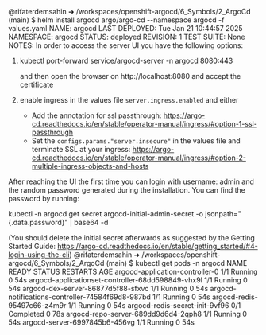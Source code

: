 @rifaterdemsahin ➜ /workspaces/openshift-argocd/6_Symbols/2_ArgoCd (main) $ helm install argocd argo/argo-cd --namespace argocd -f values.yaml
NAME: argocd
LAST DEPLOYED: Tue Jan 21 10:44:57 2025
NAMESPACE: argocd
STATUS: deployed
REVISION: 1
TEST SUITE: None
NOTES:
In order to access the server UI you have the following options:

1. kubectl port-forward service/argocd-server -n argocd 8080:443

    and then open the browser on http://localhost:8080 and accept the certificate

2. enable ingress in the values file `server.ingress.enabled` and either
      - Add the annotation for ssl passthrough: https://argo-cd.readthedocs.io/en/stable/operator-manual/ingress/#option-1-ssl-passthrough
      - Set the `configs.params."server.insecure"` in the values file and terminate SSL at your ingress: https://argo-cd.readthedocs.io/en/stable/operator-manual/ingress/#option-2-multiple-ingress-objects-and-hosts


After reaching the UI the first time you can login with username: admin and the random password generated during the installation. You can find the password by running:

kubectl -n argocd get secret argocd-initial-admin-secret -o jsonpath="{.data.password}" | base64 -d

(You should delete the initial secret afterwards as suggested by the Getting Started Guide: https://argo-cd.readthedocs.io/en/stable/getting_started/#4-login-using-the-cli)
@rifaterdemsahin ➜ /workspaces/openshift-argocd/6_Symbols/2_ArgoCd (main) $ kubectl get pods -n argocd
NAME                                                READY   STATUS      RESTARTS   AGE
argocd-application-controller-0                     1/1     Running     0          54s
argocd-applicationset-controller-68dd598849-vhx9l   1/1     Running     0          54s
argocd-dex-server-86877d5f88-sfxvc                  1/1     Running     0          54s
argocd-notifications-controller-74584f69d8-987bd    1/1     Running     0          54s
argocd-redis-95497c66-z4m9r                         1/1     Running     0          54s
argocd-redis-secret-init-9vf96                      0/1     Completed   0          78s
argocd-repo-server-689dd9d6d4-2qph8                 1/1     Running     0          54s
argocd-server-6997845b6-456vg                       1/1     Running     0          54s